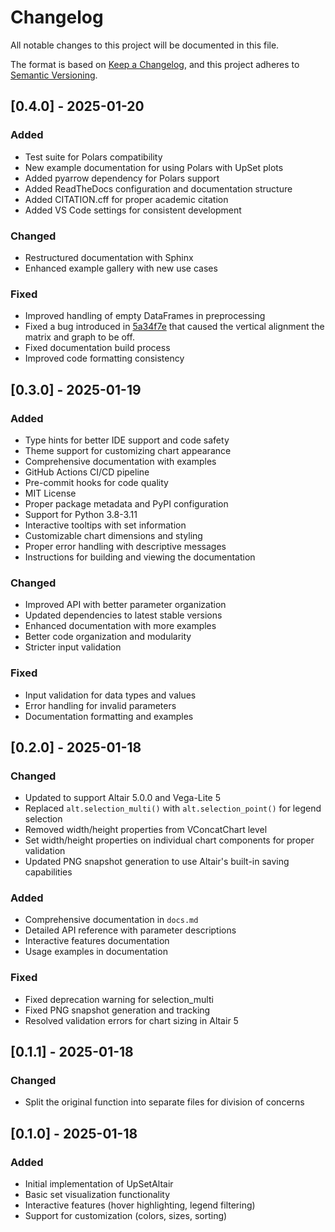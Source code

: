 # Changelog

All notable changes to this project will be documented in this file.

The format is based on [Keep a Changelog](https://keepachangelog.com/en/1.0.0/),
and this project adheres to [Semantic Versioning](https://semver.org/spec/v2.0.0.html).

## [0.4.0] - 2025-01-20

### Added

- Test suite for Polars compatibility
- New example documentation for using Polars with UpSet plots
- Added pyarrow dependency for Polars support
- Added ReadTheDocs configuration and documentation structure
- Added CITATION.cff for proper academic citation
- Added VS Code settings for consistent development

### Changed

- Restructured documentation with Sphinx
- Enhanced example gallery with new use cases

### Fixed

- Improved handling of empty DataFrames in preprocessing
- Fixed a bug introduced in [5a34f7e](https://github.com/edmundmiller/altair-upset/commit/5a34f7e) that caused the vertical alignment the matrix and graph to be off.
- Fixed documentation build process
- Improved code formatting consistency

## [0.3.0] - 2025-01-19

### Added

- Type hints for better IDE support and code safety
- Theme support for customizing chart appearance
- Comprehensive documentation with examples
- GitHub Actions CI/CD pipeline
- Pre-commit hooks for code quality
- MIT License
- Proper package metadata and PyPI configuration
- Support for Python 3.8-3.11
- Interactive tooltips with set information
- Customizable chart dimensions and styling
- Proper error handling with descriptive messages
- Instructions for building and viewing the documentation

### Changed

- Improved API with better parameter organization
- Updated dependencies to latest stable versions
- Enhanced documentation with more examples
- Better code organization and modularity
- Stricter input validation

### Fixed

- Input validation for data types and values
- Error handling for invalid parameters
- Documentation formatting and examples

## [0.2.0] - 2025-01-18

### Changed

- Updated to support Altair 5.0.0 and Vega-Lite 5
- Replaced `alt.selection_multi()` with `alt.selection_point()` for legend selection
- Removed width/height properties from VConcatChart level
- Set width/height properties on individual chart components for proper validation
- Updated PNG snapshot generation to use Altair's built-in saving capabilities

### Added

- Comprehensive documentation in `docs.md`
- Detailed API reference with parameter descriptions
- Interactive features documentation
- Usage examples in documentation

### Fixed

- Fixed deprecation warning for selection_multi
- Fixed PNG snapshot generation and tracking
- Resolved validation errors for chart sizing in Altair 5

## [0.1.1] - 2025-01-18

### Changed

- Split the original function into separate files for division of concerns

## [0.1.0] - 2025-01-18

### Added

- Initial implementation of UpSetAltair
- Basic set visualization functionality
- Interactive features (hover highlighting, legend filtering)
- Support for customization (colors, sizes, sorting)
